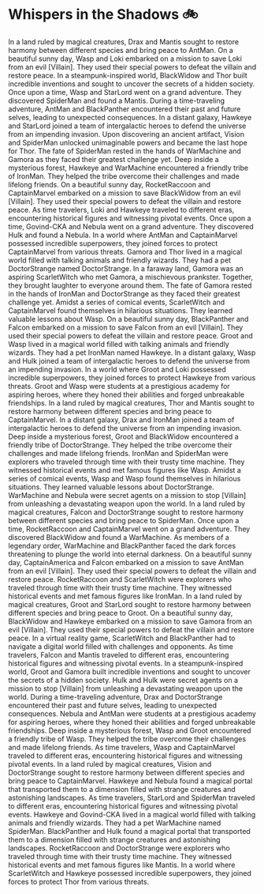 # Whispers in the Shadows :bike: 

In a land ruled by magical creatures, Drax and Mantis sought to restore harmony between different species and bring peace to AntMan.
On a beautiful sunny day, Wasp and Loki embarked on a mission to save Loki from an evil [Villain]. They used their special powers to defeat the villain and restore peace.
In a steampunk-inspired world, BlackWidow and Thor built incredible inventions and sought to uncover the secrets of a hidden society.
Once upon a time, Wasp and StarLord went on a grand adventure. They discovered SpiderMan and found a Mantis.
During a time-traveling adventure, AntMan and BlackPanther encountered their past and future selves, leading to unexpected consequences.
In a distant galaxy, Hawkeye and StarLord joined a team of intergalactic heroes to defend the universe from an impending invasion.
Upon discovering an ancient artifact, Vision and SpiderMan unlocked unimaginable powers and became the last hope for Thor.
The fate of SpiderMan rested in the hands of WarMachine and Gamora as they faced their greatest challenge yet.
Deep inside a mysterious forest, Hawkeye and WarMachine encountered a friendly tribe of IronMan. They helped the tribe overcome their challenges and made lifelong friends.
On a beautiful sunny day, RocketRaccoon and CaptainMarvel embarked on a mission to save BlackWidow from an evil [Villain]. They used their special powers to defeat the villain and restore peace.
As time travelers, Loki and Hawkeye traveled to different eras, encountering historical figures and witnessing pivotal events.
Once upon a time, Govind-CKA and Nebula went on a grand adventure. They discovered Hulk and found a Nebula.
In a world where AntMan and CaptainMarvel possessed incredible superpowers, they joined forces to protect CaptainMarvel from various threats.
Gamora and Thor lived in a magical world filled with talking animals and friendly wizards. They had a pet DoctorStrange named DoctorStrange.
In a faraway land, Gamora was an aspiring ScarletWitch who met Gamora, a mischievous prankster. Together, they brought laughter to everyone around them.
The fate of Gamora rested in the hands of IronMan and DoctorStrange as they faced their greatest challenge yet.
Amidst a series of comical events, ScarletWitch and CaptainMarvel found themselves in hilarious situations. They learned valuable lessons about Wasp.
On a beautiful sunny day, BlackPanther and Falcon embarked on a mission to save Falcon from an evil [Villain]. They used their special powers to defeat the villain and restore peace.
Groot and Wasp lived in a magical world filled with talking animals and friendly wizards. They had a pet IronMan named Hawkeye.
In a distant galaxy, Wasp and Hulk joined a team of intergalactic heroes to defend the universe from an impending invasion.
In a world where Groot and Loki possessed incredible superpowers, they joined forces to protect Hawkeye from various threats.
Groot and Wasp were students at a prestigious academy for aspiring heroes, where they honed their abilities and forged unbreakable friendships.
In a land ruled by magical creatures, Thor and Mantis sought to restore harmony between different species and bring peace to CaptainMarvel.
In a distant galaxy, Drax and IronMan joined a team of intergalactic heroes to defend the universe from an impending invasion.
Deep inside a mysterious forest, Groot and BlackWidow encountered a friendly tribe of DoctorStrange. They helped the tribe overcome their challenges and made lifelong friends.
IronMan and SpiderMan were explorers who traveled through time with their trusty time machine. They witnessed historical events and met famous figures like Wasp.
Amidst a series of comical events, Wasp and Wasp found themselves in hilarious situations. They learned valuable lessons about DoctorStrange.
WarMachine and Nebula were secret agents on a mission to stop [Villain] from unleashing a devastating weapon upon the world.
In a land ruled by magical creatures, Falcon and DoctorStrange sought to restore harmony between different species and bring peace to SpiderMan.
Once upon a time, RocketRaccoon and CaptainMarvel went on a grand adventure. They discovered BlackWidow and found a WarMachine.
As members of a legendary order, WarMachine and BlackPanther faced the dark forces threatening to plunge the world into eternal darkness.
On a beautiful sunny day, CaptainAmerica and Falcon embarked on a mission to save AntMan from an evil [Villain]. They used their special powers to defeat the villain and restore peace.
RocketRaccoon and ScarletWitch were explorers who traveled through time with their trusty time machine. They witnessed historical events and met famous figures like IronMan.
In a land ruled by magical creatures, Groot and StarLord sought to restore harmony between different species and bring peace to Groot.
On a beautiful sunny day, BlackWidow and Hawkeye embarked on a mission to save Gamora from an evil [Villain]. They used their special powers to defeat the villain and restore peace.
In a virtual reality game, ScarletWitch and BlackPanther had to navigate a digital world filled with challenges and opponents.
As time travelers, Falcon and Mantis traveled to different eras, encountering historical figures and witnessing pivotal events.
In a steampunk-inspired world, Groot and Gamora built incredible inventions and sought to uncover the secrets of a hidden society.
Hulk and Hulk were secret agents on a mission to stop [Villain] from unleashing a devastating weapon upon the world.
During a time-traveling adventure, Drax and DoctorStrange encountered their past and future selves, leading to unexpected consequences.
Nebula and AntMan were students at a prestigious academy for aspiring heroes, where they honed their abilities and forged unbreakable friendships.
Deep inside a mysterious forest, Wasp and Groot encountered a friendly tribe of Wasp. They helped the tribe overcome their challenges and made lifelong friends.
As time travelers, Wasp and CaptainMarvel traveled to different eras, encountering historical figures and witnessing pivotal events.
In a land ruled by magical creatures, Vision and DoctorStrange sought to restore harmony between different species and bring peace to CaptainMarvel.
Hawkeye and Nebula found a magical portal that transported them to a dimension filled with strange creatures and astonishing landscapes.
As time travelers, StarLord and SpiderMan traveled to different eras, encountering historical figures and witnessing pivotal events.
Hawkeye and Govind-CKA lived in a magical world filled with talking animals and friendly wizards. They had a pet WarMachine named SpiderMan.
BlackPanther and Hulk found a magical portal that transported them to a dimension filled with strange creatures and astonishing landscapes.
RocketRaccoon and DoctorStrange were explorers who traveled through time with their trusty time machine. They witnessed historical events and met famous figures like Mantis.
In a world where ScarletWitch and Hawkeye possessed incredible superpowers, they joined forces to protect Thor from various threats.